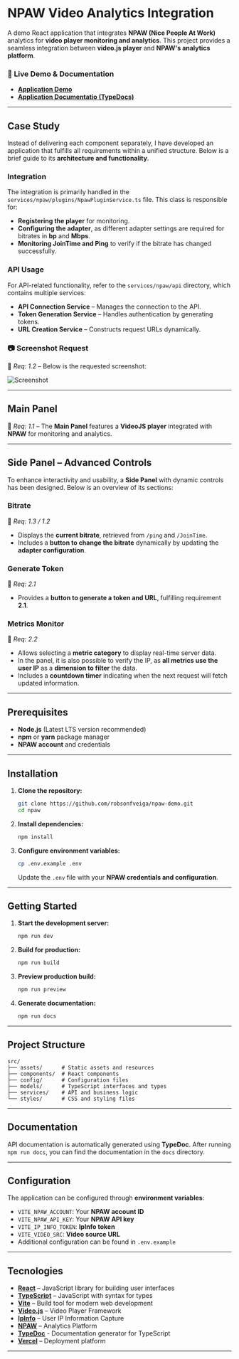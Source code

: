 # NPAW Video Analytics Integration

A demo React application that integrates **NPAW (Nice People At Work)** analytics for **video player monitoring and analytics**. This project provides a seamless integration between **video.js player** and **NPAW's analytics platform**.

### 📌 Live Demo & Documentation
- [**Application Demo**](https://npaw.vercel.app/)
- [**Application Documentatio (TypeDocs)**](https://npaw.vercel.app/docs/index.html)

---

## Case Study

Instead of delivering each component separately, I have developed an application that fulfills all requirements within a unified structure. Below is a brief guide to its **architecture and functionality**.

### Integration

The integration is primarily handled in the `services/npaw/plugins/NpawPluginService.ts` file. This class is responsible for:

- **Registering the player** for monitoring.
- **Configuring the adapter**, as different adapter settings are required for bitrates in **bp** and **Mbps**.
- **Monitoring JoinTime and Ping** to verify if the bitrate has changed successfully.

### API Usage

For API-related functionality, refer to the `services/npaw/api` directory, which contains multiple services:

- **API Connection Service** – Manages the connection to the API.
- **Token Generation Service** – Handles authentication by generating tokens.
- **URL Creation Service** – Constructs request URLs dynamically.

### 📷 Screenshot Request

📌 *Req: 1.2* – Below is the requested screenshot:

![Screenshot](https://npaw.vercel.app/images/Req-1.2.png)

---

## Main Panel

📌 *Req: 1.1* – The **Main Panel** features a **VideoJS player** integrated with **NPAW** for monitoring and analytics.

---

## Side Panel – Advanced Controls

To enhance interactivity and usability, a **Side Panel** with dynamic controls has been designed. Below is an overview of its sections:

### Bitrate
📌 *Req: 1.3 / 1.2*
- Displays the **current bitrate**, retrieved from `/ping` and `/JoinTime`.
- Includes a **button to change the bitrate** dynamically by updating the **adapter configuration**.

### Generate Token
📌 *Req: 2.1*
- Provides a **button to generate a token and URL**, fulfilling requirement **2.1**.

### Metrics Monitor
📌 *Req: 2.2*
- Allows selecting a **metric category** to display real-time server data.
- In the panel, it is also possible to verify the IP, as **all metrics use the user IP** as a **dimension to filter** the data.
- Includes a **countdown timer** indicating when the next request will fetch updated information.

---

## Prerequisites

- **Node.js** (Latest LTS version recommended)
- **npm** or **yarn** package manager
- **NPAW account** and credentials

---

## Installation

1. **Clone the repository:**
   ```bash
   git clone https://github.com/robsonfveiga/npaw-demo.git
   cd npaw
   ```

2. **Install dependencies:**
   ```bash
   npm install
   ```

3. **Configure environment variables:**
   ```bash
   cp .env.example .env
   ```
   Update the `.env` file with your **NPAW credentials and configuration**.

---

## Getting Started

1. **Start the development server:**
   ```bash
   npm run dev
   ```

2. **Build for production:**
   ```bash
   npm run build
   ```

3. **Preview production build:**
   ```bash
   npm run preview
   ```

4. **Generate documentation:**
   ```bash
   npm run docs
   ```

---

## Project Structure

```
src/
├── assets/      # Static assets and resources
├── components/  # React components
├── config/      # Configuration files
├── models/      # TypeScript interfaces and types
├── services/    # API and business logic
└── styles/      # CSS and styling files
```

---

## Documentation

API documentation is automatically generated using **TypeDoc**. After running `npm run docs`, you can find the documentation in the `docs` directory.

---

## Configuration

The application can be configured through **environment variables**:

- `VITE_NPAW_ACCOUNT`: Your **NPAW account ID**
- `VITE_NPAW_API_KEY`: Your **NPAW API key**
- `VITE_IP_INFO_TOKEN`: **IpInfo token**
- `VITE_VIDEO_SRC`: **Video source URL**
- Additional configuration can be found in `.env.example`

---
## Tecnologies

- [**React**](https://react.dev/) – JavaScript library for building user interfaces
- [**TypeScript**](https://www.typescriptlang.org/) – JavaScript with syntax for types
- [**Vite**](https://vitejs.dev/) – Build tool for modern web development
- [**Video.js**](https://videojs.com/) – Video Player Framework
- [**IpInfo**](https://ipinfo.io/) – User IP Information Capture
- [**NPAW**](https://npaw.com/) – Analytics Platform
- [**TypeDoc**](https://typedoc.org/) - Documentation generator for TypeScript
- [**Vercel**](https://vercel.com/) – Deployment platform

---

